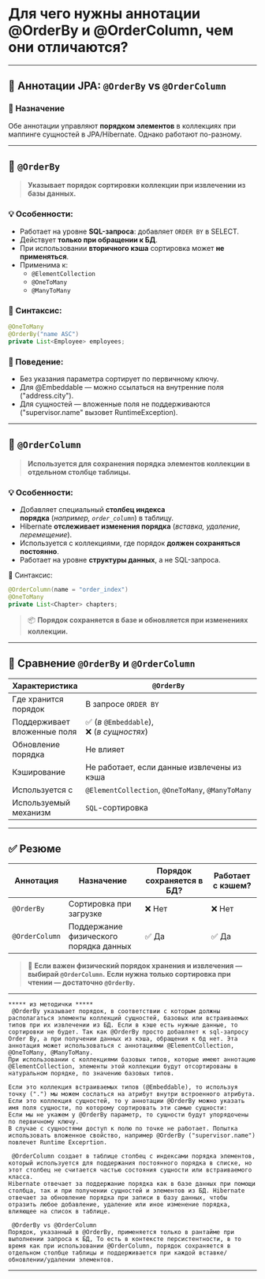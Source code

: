 # Для чего нужны аннотации @OrderBy и @OrderColumn, чем они отличаются?

---
## 🔢 Аннотации JPA: `@OrderBy` vs `@OrderColumn`
### 📌 Назначение
Обе аннотации управляют **порядком элементов** в коллекциях при маппинге сущностей в JPA/Hibernate. Однако работают по-разному.

---
## 🔹 `@OrderBy`
> **Указывает порядок сортировки коллекции при извлечении из базы данных.**

### 💡 Особенности:
- Работает на уровне **SQL-запроса**: добавляет `ORDER BY` в SELECT.
- Действует **только при обращении к БД**.
- При использовании **вторичного кэша** сортировка может **не применяться**.
- Применима к:
    - `@ElementCollection`
    - `@OneToMany`
    - `@ManyToMany`

### 🧠 Синтаксис:
```java
@OneToMany
@OrderBy("name ASC")
private List<Employee> employees;
```

### 📌 Поведение:
- Без указания параметра сортирует по первичному ключу.
- Для @Embeddable — можно ссылаться на внутренние поля ("address.city").
- Для сущностей — вложенные поля не поддерживаются ("supervisor.name" вызовет RuntimeException).

---
## 🔸 `@OrderColumn`
> **Используется для сохранения порядка элементов коллекции в отдельном столбце таблицы.**

### 💡 Особенности:
- Добавляет специальный **столбец индекса порядка** (_например, `order_column`_) в таблицу.
- Hibernate **отслеживает изменения порядка** (_вставка, удаление, перемещение_).
- Используется с коллекциями, где порядок **должен сохраняться постоянно**.
- Работает на уровне **структуры данных**, а не SQL-запроса.

🧠 Синтаксис:
```java
@OrderColumn(name = "order_index")
@OneToMany
private List<Chapter> chapters;
```
> 📦 **Порядок сохраняется в базе и обновляется при изменениях коллекции.**

---
## 🔄 Сравнение `@OrderBy` и `@OrderColumn`

|**Характеристика**|`@OrderBy`|`@OrderColumn`|
|---|---|---|
|Где хранится порядок|В запросе `ORDER BY`|В отдельном столбце таблицы|
|Поддерживает вложенные поля|✅ (_в_ `@Embeddable`),  <br>❌ (_в сущностях_)|✅ (_не применимо — индекс_)|
|Обновление порядка|Не влияет|Hibernate обновляет при изменении списка|
|Кэширование|Не работает, если данные извлечены из кэша|Работает всегда, порядок хранится в БД|
|Используется с|`@ElementCollection`, `@OneToMany`, `@ManyToMany`|`@OneToMany`, `@ElementCollection`|
|Используемый механизм|`SQL`-сортировка|Физическое сохранение порядка в таблице|

---
## ✅ Резюме

|**Аннотация**|**Назначение**|**Порядок сохраняется в БД?**|**Работает с кэшем?**|
|---|---|---|---|
|`@OrderBy`|Сортировка при загрузке|❌ Нет|❌ Нет|
|`@OrderColumn`|Поддержание физического порядка данных|✅ Да|✅ Да|
> 🧠 **Если важен физический порядок хранения и извлечения — выбирай `@OrderColumn`.** **Если нужна только сортировка при чтении — достаточно `@OrderBy`.**

---

```
***** из методички *****
 @OrderBy указывает порядок, в соответствии с которым должны располагаться элементы коллекций сущностей, базовых или встраиваемых типов при их извлечении из БД. Если в кэше есть нужные данные, то сортировки не будет. Так как @OrderBy просто добавляет к sql-запросу Order By, а при получении данных из кэша, обращения к бд нет. Эта аннотация может использоваться с аннотациями @ElementCollection, @OneToMany, @ManyToMany.
При использовании с коллекциями базовых типов, которые имеют аннотацию @ElementCollection, элементы этой коллекции будут отсортированы в натуральном порядке, по значению базовых типов.

Если это коллекция встраиваемых типов (@Embeddable), то используя точку (".") мы можем сослаться на атрибут внутри встроенного атрибута. 
Если это коллекция сущностей, то у аннотации @OrderBy можно указать имя поля сущности, по которому сортировать эти самые сущности:
Если мы не укажем у @OrderBy параметр, то сущности будут упорядочены по первичному ключу.
В случае с сущностями доступ к полю по точке не работает. Попытка использовать вложенное свойство, например @OrderBy ("supervisor.name") повлечет Runtime Exceprtion.

 @OrderColumn создает в таблице столбец с индексами порядка элементов, который используется для поддержания постоянного порядка в списке, но этот столбец не считается частью состояния сущности или встраиваемого класса.
Hibernate отвечает за поддержание порядка как в базе данных при помощи столбца, так и при получении сущностей и элементов из БД. Hibernate отвечает за обновление порядка при записи в базу данных, чтобы отразить любое добавление, удаление или иное изменение порядка, влияющее на список в таблице.

 @OrderBy vs @OrderColumn
Порядок, указанный в @OrderBy, применяется только в рантайме при выполнении запроса к БД, То есть в контексте персистентности, в то время как при использовании @OrderColumn, порядок сохраняется в отдельном столбце таблицы и поддерживается при каждой вставке/обновлении/удалении элементов.
```

---
